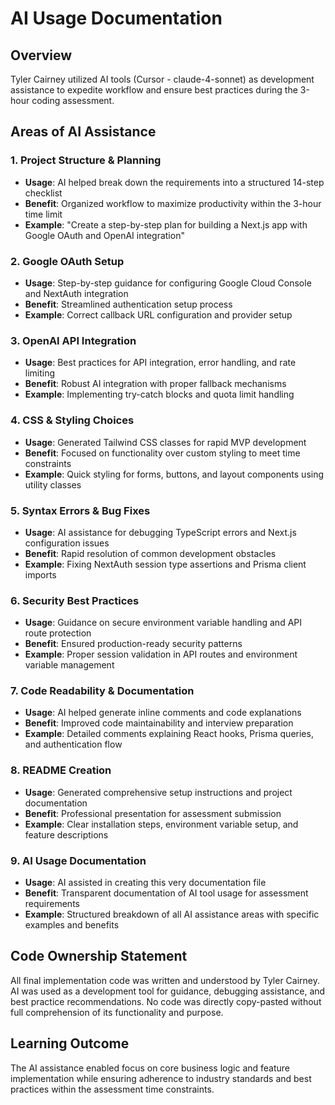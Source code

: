 # AI Usage Documentation

## Overview
Tyler Cairney utilized AI tools (Cursor - claude-4-sonnet) as development assistance to expedite workflow and ensure best practices during the 3-hour coding assessment.

## Areas of AI Assistance

### 1. Project Structure & Planning
- **Usage**: AI helped break down the requirements into a structured 14-step checklist
- **Benefit**: Organized workflow to maximize productivity within the 3-hour time limit
- **Example**: "Create a step-by-step plan for building a Next.js app with Google OAuth and OpenAI integration"

### 2. Google OAuth Setup
- **Usage**: Step-by-step guidance for configuring Google Cloud Console and NextAuth integration
- **Benefit**: Streamlined authentication setup process
- **Example**: Correct callback URL configuration and provider setup

### 3. OpenAI API Integration
- **Usage**: Best practices for API integration, error handling, and rate limiting
- **Benefit**: Robust AI integration with proper fallback mechanisms
- **Example**: Implementing try-catch blocks and quota limit handling

### 4. CSS & Styling Choices
- **Usage**: Generated Tailwind CSS classes for rapid MVP development
- **Benefit**: Focused on functionality over custom styling to meet time constraints
- **Example**: Quick styling for forms, buttons, and layout components using utility classes

### 5. Syntax Errors & Bug Fixes
- **Usage**: AI assistance for debugging TypeScript errors and Next.js configuration issues
- **Benefit**: Rapid resolution of common development obstacles
- **Example**: Fixing NextAuth session type assertions and Prisma client imports

### 6. Security Best Practices
- **Usage**: Guidance on secure environment variable handling and API route protection
- **Benefit**: Ensured production-ready security patterns
- **Example**: Proper session validation in API routes and environment variable management

### 7. Code Readability & Documentation
- **Usage**: AI helped generate inline comments and code explanations
- **Benefit**: Improved code maintainability and interview preparation
- **Example**: Detailed comments explaining React hooks, Prisma queries, and authentication flow

### 8. README Creation
- **Usage**: Generated comprehensive setup instructions and project documentation
- **Benefit**: Professional presentation for assessment submission
- **Example**: Clear installation steps, environment variable setup, and feature descriptions

### 9. AI Usage Documentation
- **Usage**: AI assisted in creating this very documentation file
- **Benefit**: Transparent documentation of AI tool usage for assessment requirements
- **Example**: Structured breakdown of all AI assistance areas with specific examples and benefits

## Code Ownership Statement
All final implementation code was written and understood by Tyler Cairney. AI was used as a development tool for guidance, debugging assistance, and best practice recommendations. No code was directly copy-pasted without full comprehension of its functionality and purpose.

## Learning Outcome
The AI assistance enabled focus on core business logic and feature implementation while ensuring adherence to industry standards and best practices within the assessment time constraints.
